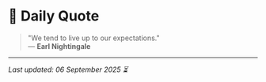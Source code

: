 # 📜 Daily Quote

> "We tend to live up to our expectations."  
> — **Earl Nightingale**

---

_Last updated: 06 September 2025 ⏳_
